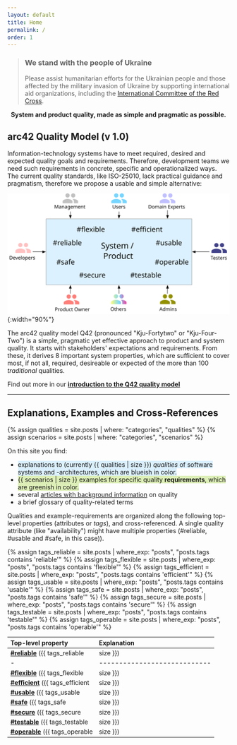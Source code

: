 ```yaml
---
layout: default
title: Home
permalink: /
order: 1
---
```


<div class="ua-background" markdown="1">

>### We stand with the people of Ukraine <span class="ua-text"><i class="fa-solid fa-heart"></i></span><span class="ua-size"><i class="fa-solid fa-heart fa-beat heart"></i></span>
>
>Please assist humanitarian efforts for the Ukrainian people and those affected by the military invasion of Ukraine by supporting international aid organizations, including the [International Committee of the Red Cross](https://www.icrc.org/en).

</div>

<center>

<b>System and product quality, made as simple and pragmatic as possible.</b>

</center>

## arc42 Quality Model (v 1.0)


Information-technology systems have to meet required, desired and expected quality goals and requirements. 
Therefore, development teams we need such requirements in concrete, specific and operationalized ways.
The current quality standards, like ISO-25010, lack practical guidance and pragmatism, therefore we propose a usable and simple alternative:

![arc42 Quality Model (v1.0)](/images/arc42-system-qualities-overview.svg){:width="90%"}

The arc42 quality model Q42 (pronounced "Kju-Fortytwo" or "Kju-Four-Two") is a simple, pragmatic yet effective approach to product and system quality.
It starts with stakeholders' expectations and requirements. 
From these, it derives 8 important system properties, which are sufficient to cover most, if not all, required, desireable or expected of the more than 100 _traditional_ qualities.

Find out more in our **[introduction to the Q42 quality model](/articles/arc42-quality-model)**

<hr class="with-no-margin"/>

## Explanations, Examples and Cross-References

{% assign qualities = site.posts | where: "categories", "qualities" %}
{% assign scenarios = site.posts | where: "categories", "scenarios" %}

On this site you find: 

* <font style="background-color:#dbf0fe;">explanations to (currently {{ qualities | size }}) _qualities_ of software systems and -architectures, which are blueish in color.</font>
* <font style="background-color:#ddefb7">{{ scenarios | size }} examples for specific quality **requirements**, which are greenish in color.</font>
* several [articles with background information](/articles) on quality
* a brief glossary of quality-related terms


Qualities and example-requirements are organized along the following top-level properties (attributes or _tags_), and cross-referenced. 
A single quality attribute (like "availability") might have multiple properties (#reliable, #usable and #safe, in this case)).


{% assign tags_reliable = site.posts | where_exp: "posts", "posts.tags contains 'reliable'" %}
{% assign tags_flexible = site.posts | where_exp: "posts", "posts.tags contains 'flexible'" %}
{% assign tags_efficient = site.posts | where_exp: "posts", "posts.tags contains 'efficient'" %}
{% assign tags_usable = site.posts | where_exp: "posts", "posts.tags contains 'usable'" %}
{% assign tags_safe = site.posts | where_exp: "posts", "posts.tags contains 'safe'" %}
{% assign tags_secure = site.posts | where_exp: "posts", "posts.tags contains 'secure'" %}
{% assign tags_testable = site.posts | where_exp: "posts", "posts.tags contains 'testable'" %}
{% assign tags_operable = site.posts | where_exp: "posts", "posts.tags contains 'operable'" %}

| Top-level property | Explanation          |
| :--- | :--- |
| [**#reliable**](/tag-reliable/) ({{ tags_reliable | size }}) | Perform specified functions under specified conditions without interruptions and failures.  |
|-|----------------------------|
| [**#flexible**](/tag-flexible/) ({{ tags_flexible | size }})  |  Serve a different or expanded set of requirements; the ease with which the product can be adapted to changes in its requirements, contexts of use, or system environment. Synonyms: modifiable, adjustable, changeable, versatile. |
| [**#efficient**](/tag-efficient/) ({{ tags_efficient | size }})  |  Perform functions within specified time, capacity and throughput parameters, using appropriate resources (like memory, network bandwith, threads). |
| [**#usable**](/tag-usable/) ({{ tags_usable | size }})  |  Enable users to perform their tasks safely, effectively, and efficiently while enjoying the experience. |
| [**#safe**](/tag-safe/) ({{ tags_safe | size }})  |  Avoid states in which human life, health, property, or the environment is endangered, detects and warns of risks and hazards.  |
| [**#secure**](/tag-secure/) ({{ tags_secure | size }})  |  Protect information and data so that persons or other products have only access to an extend appropriate to their types and levels, and to defend against attack patterns by malicious actors. |
| [**#testable**](/tag-testable/) ({{ tags_testable | size }})  |  Enable an objective and feasible test to be designed and performed to determine whether requirements are met. |
| [**#operable**](/tag-operable/) ({{ tags_operable | size }})  |  Easy to deploy, operate, monitor and control. |





<!--
## <font color="#dd354b">We're offering architecture training!</font>

The _dynamic duo_, always two trainers in parallel, practically applicable knowledge from Peter Hruschka and Gernot Starke. 
See [arc42.de](https://www.arc42.de/termine) for details, and schedule.

We've successfully trained more than 1000 developers in software architecture, many of them passed the [iSAQB CPSA-F](https://isaqb.org) certification.
(sorry - public training currently German-only, English for inhouse trainings.)

-->